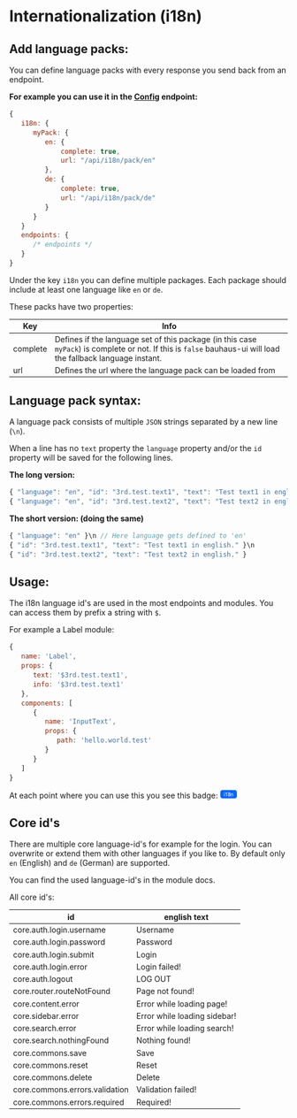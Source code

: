# Internationalization (i18n)
## Add language packs:
You can define language packs with every response you send back from an endpoint.

**For example you can use it in the [Config](endpoints/Config.md) endpoint:**

```js
{
   i18n: {
      myPack: {
         en: {
             complete: true,
             url: "/api/i18n/pack/en"
         },
         de: {
             complete: true,
             url: "/api/i18n/pack/de"
         }
      }
   }
   endpoints: {
      /* endpoints */
   }
}
```


Under the key `i18n` you can define multiple packages. Each package should include at least one language like `en` or `de`.

These packs have two properties:

Key      | Info
-------- | --------------------------------------------------------------------------------------------------------------------------------------------------------------
complete | Defines if the language set of this package (in this case `myPack`) is complete or not. If this is `false` bauhaus-ui will load the fallback language instant.
url      | Defines the url where the language pack can be loaded from

## Language pack syntax:
A language pack consists of multiple `JSON` strings separated by a new line (`\n`).

When a line has no `text` property the `language` property and/or the `id` property will be saved for the following lines.

**The long version:**

```js
{ "language": "en", "id": "3rd.test.text1", "text": "Test text1 in english." }\n
{ "language": "en", "id": "3rd.test.text2", "text": "Test text2 in english." }
```

**The short version: (doing the same)**

```js
{ "language": "en" }\n // Here language gets defined to 'en'
{ "id": "3rd.test.text1", "text": "Test text1 in english." }\n
{ "id": "3rd.test.text2", "text": "Test text2 in english." }
```

## Usage:
The i18n language id's are used in the most endpoints and modules. You can access them by prefix a string with `$`.

For example a Label module:

```js
{
   name: 'Label',
   props: {
      text: '$3rd.test.text1',
      info: '$3rd.test.text1'
   },
   components: [
      {
         name: 'InputText',
         props: {
            path: 'hello.world.test'
         }
      }
   ]
}
```

At each point where you can use this you see this badge: <a href="i18n.md"><img src="img/i18n.png" height="15"/></a>

## Core id's
There are multiple core language-id's for example for the login. You can overwrite or extend them with other languages if you like to. By default only `en` (English) and `de` (German) are supported.

You can find the used language-id's in the module docs.

All core id's:

id                             | english text
------------------------------ | ----------------------------
core.auth.login.username       | Username
core.auth.login.password       | Password
core.auth.login.submit         | Login
core.auth.login.error          | Login failed!
core.auth.logout               | LOG OUT
core.router.routeNotFound      | Page not found!
core.content.error             | Error while loading page!
core.sidebar.error             | Error while loading sidebar!
core.search.error              | Error while loading search!
core.search.nothingFound       | Nothing found!
core.commons.save              | Save
core.commons.reset             | Reset
core.commons.delete            | Delete
core.commons.errors.validation | Validation failed!
core.commons.errors.required   | Required!
